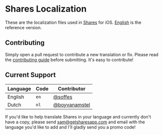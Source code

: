# Shares Localization

These are the localization files used in [Shares](http://getsharesapp.com) for iOS. [English](en.lproj/Localizable.strings) is the reference version.

## Contributing

Simply open a pull request to contribute a new translation or fix. Please read the [contributing guide](Contributing.markdown) before submitting. It's easy to contribute!

## Current Support

Language             | Code      | Contributor
---------------------|-----------|------------
English              | `en`      | [@soffes](https://github.com/soffes)
Dutch                | `nl`      | [@boyvanamstel](https://github.com/boyvanamstel)

If you'd like to help translate Shares in your language and currently don't have a copy, please send <sam@getsharesapp.com> and email with the language you'd like to add and I'll gladly send you a promo code!
